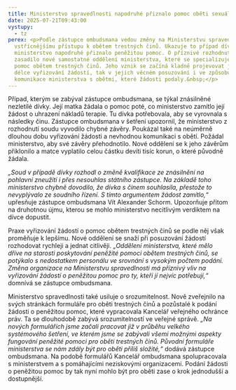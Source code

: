```yaml
---
title: Ministerstvo spravedlnosti napodruhé přiznalo pomoc oběti sexuálního násilí
date: 2025-07-21T09:43:00
vystupy:
  - tz
perex: <p>Podle zástupce ombudsmana vedou změny na Ministerstvu spravedlnosti k
  vstřícnějšímu přístupu k obětem trestných činů. Ukazuje to případ dívky, které
  ministerstvo napodruhé přiznalo peněžitou pomoc. O příznivé rozhodnutí se
  zasadilo nové samostatné oddělení ministerstva, které se specializuje přímo na
  pomoc obětem trestných činů. Jeho vznik se začíná kladně projevovat jak v
  délce vyřizování žádostí, tak v jejich věcném posuzování i ve způsobu
  komunikace ministerstva s obětmi, které žádosti podaly.&nbsp;</p>
---
```

<p>Případ, kterým se zabýval zástupce ombudsmana, se týkal znásilněné nezletilé dívky. Její matka žádala o pomoc poté, co ministerstvo zamítlo její žádost o uhrazení nákladů terapie. Tu dívka potřebovala, aby se vyrovnala s následky činu. Zástupce ombudsmana v šetření upozornil, že ministerstvo z rozhodnutí soudu vyvodilo chybné závěry. Poukázal také na neúměrně dlouhou dobu vyřizování žádosti a nevhodnou komunikaci s obětí. Požádal ministerstvo, aby své závěry přehodnotilo. Nové oddělení se k jeho závěrům přiklonilo a matce vyplatilo celou částku devíti tisíc korun, o které původně žádala.</p>
<p>
<i>„Soud v případě dívky rozhodl o změně kvalifikace ze znásilnění na pohlavní zneužití i přes nesouhlas státního zástupce. Na základě toho ministerstvo chybně dovodilo, že dívka s činem souhlasila, přestože to nevyplývalo ze soudního řízení. S tímto argumentem žádost zamítlo,“</i> upřesňuje zástupce ombudsmana Vít Alexander Schorm. Upozorňuje přitom na druhotnou újmu, kterou se mohlo ministerstvo necitlivým verdiktem na dívce dopustit.</p>
<p>Praxe vyřizování žádostí o pomoc obětem trestných činů se podle něj však proměňuje k lepšímu. Nové oddělení se snaží při posuzování žádostí rozhodovat rychleji a jednat citlivěji. 
<i>„Oddělení ministerstva, které mělo dříve na starosti poskytování peněžité pomoci obětem trestných činů, se potýkalo s nedostatkem personálu ve srovnání s vysokým počtem podání. Změna organizace na Ministerstvu spravedlnosti má příznivý vliv na vyřizování žádostí o peněžitou pomoc pro ty, kteří jí nejvíc potřebují,“</i> domnívá se zástupce ombudsmana.</p>
<p>Ministerstvo spravedlnosti také usiluje o srozumitelnost. Nově zveřejnilo na svých stránkách formuláře pro oběti trestných činů a pozůstalé k podání žádosti o peněžitou pomoc, které vypracovala Kancelář veřejného ochránce práv. Ta se dlouhodobě zabývá srozumitelností ve veřejné správě. 
<i>„Na nových formulářích jsme začali pracovat již v průběhu velkého systémového šetření, ve kterém jsme se zabývali všemi možnými aspekty fungování peněžité pomoci pro oběti trestných činů. Původní formuláře ministerstva se nám zdály být pro oběti příliš složité,“ </i>dodává zástupce ombudsmana. Na podobě formulářů Kancelář ombudsmana spolupracovala s ministerstvem a s pomáhajícími neziskovými organizacemi. Podání žádosti o peněžitou pomoc by tak nyní mohlo být pro oběti zase o krok jednodušší a dostupnější.</p>
